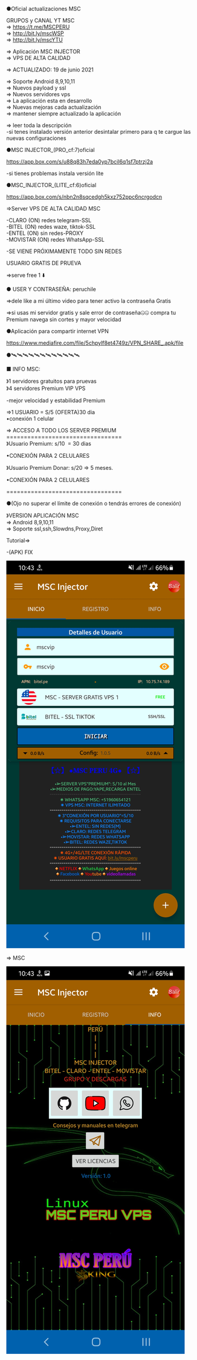 ●Oficial actualizaciones MSC

GRUPOS y CANAL YT MSC<br>
=> https://t.me/MSCPERU <br>
=> http://bit.ly/mscWSP <br>
=> http://bit.ly/mscYTU


=> Aplicación MSC INJECTOR<br>
=> VPS DE ALTA CALIDAD

=> ACTUALIZADO: 19 de junio 2021 

=> Soporte Android 8,9,10,11<br>
=> Nuevos payload y ssl<br>
=> Nuevos servidores vps <br>
=> La aplicación esta en desarrollo <br>
=> Nuevas mejoras cada actualización<br>
=> mantener siempre actualizado la aplicación

=> leer toda la descripción <br>
-si tenes instalado versión anterior desintalar primero para q te cargue las nuevas configuraciones

●MSC INJECTOR_(PRO_cf:7)oficial

https://app.box.com/s/u88q83h7eda0yp7bcil6q1sf7ptrzj2a 

-si tienes problemas instala versión lite

●MSC_INJECTOR_(LITE_cf:6)oficial 

https://app.box.com/s/nbn2n8sqcedgh5kxz752ppc6ncrgodcn

=>Server VPS DE ALTA CALIDAD MSC

-CLARO (ON) redes telegram-SSL<br>
-BITEL (ON) redes waze, tiktok-SSL<br>
-ENTEL (ON) sin redes-PROXY<br>
-MOVISTAR (ON) redes WhatsApp-SSL

-SE VIENE PRÓXIMAMENTE TODO SIN REDES

USUARIO GRATIS DE PRUEVA

=>serve free 1 ⬇️

● USER Y CONTRASEÑA: peruchile

=>dele like a mi último video para tener activo la contraseña Gratis 

=>si usas mi servidor gratis y sale error de contraseña🤐🤐 compra tu Premium navega sin cortes y mayor velocidad

●Aplicación para compartir internet VPN 

https://www.mediafire.com/file/5chpylf8et4749z/VPN_SHARE_.apk/file 

●🛰🛰🛰🛰🛰🛰🛰🛰🛰🛰🛰🛰

■ INFO MSC:

》1 servidores gratuitos para pruevas<br>
》4 servidores Premium VIP VPS 

-mejor velocidad y estabilidad Premium

=>1 USUARIO = S/5 (OFERTA)30 dia<br>
•conexión 1 celular 

=> ACCESO A TODO LOS SERVER PREMIUM<br>
=================================<br>
》Usuario Premium: s/10  = 30 dias

•CONEXIÓN PARA 2 CELULARES 

》Usuario Premium Donar: s/20 => 5 meses.

•CONEXIÓN PARA 2 CELULARES

=================================

●(Ojo no superar el límite de conexión o tendrás errores de conexión)

》VERSION APLICACIÓN MSC<br>
=> Android 8,9,10,11 <br>
=> Soporte ssl,ssh,Slowdns,Proxy,Diret 

Tutorial=> 

-(APK) FIX 

![logo](https://raw.githubusercontent.com/Maicolsc/msc_injector/main/Screenshot_20210613-104305_MSC%20Injector.jpg)

=> MSC

![logo](https://raw.githubusercontent.com/Maicolsc/msc_injector/main/Screenshot_20210613-104311_MSC%20Injector.jpg)
